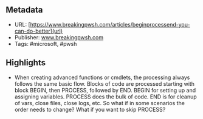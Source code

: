 ## Metadata
* URL: [https://www.breakingpwsh.com/articles/beginprocessend-you-can-do-better](url)
* Publisher: www.breakingpwsh.com
* Tags: #microsoft, #pwsh

## Highlights
* When creating advanced functions or cmdlets, the processing always follows the same basic flow. Blocks of code are processed starting with block BEGIN, then PROCESS, followed by END. BEGIN for setting up and assigning variables. PROCESS does the bulk of code. END is for cleanup of vars, close files, close logs, etc. So what if in some scenarios the order needs to change? What if you want to skip PROCESS?
